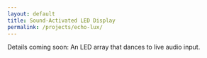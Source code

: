 ```yaml
---
layout: default
title: Sound‑Activated LED Display
permalink: /projects/echo-lux/
---
```


<p>Details coming soon: An LED array that dances to live audio input.</p>
